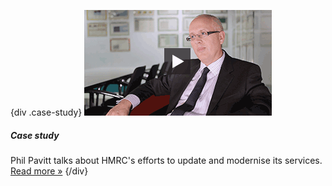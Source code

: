 {div .case-study}
[![Watch the video](/assets/images/strategy/case-studies/third-parties/phil.png)](/digital/strategy/case-studies/third-parties/ "Read the 'Third parties' case study")

##### Case study

Phil Pavitt talks about HMRC's efforts to update and modernise its services. [Read more »](/digital/strategy/case-studies/third-parties/ "Read the 'Third parties' case study")
{/div}